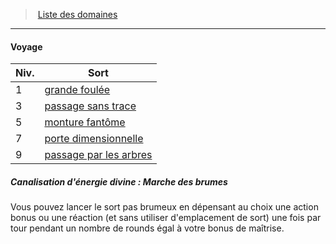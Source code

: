 ﻿---
!GenericItem
Name: Voyage
Id: cleric_priest_hd.md#voyage
ParentLink: cleric_priest_hd.md#liste-des-domaines
ParentName: Liste des domaines
NameLevel: 4
Attributes:
  Name: Voyage
  Markdown: >+
    #### <!--Name-->Voyage<!--/Name-->


    |Niv.|Sort|

    |---|---|

    |1|[grande foulée](hd_spells_grande_foulee.md)|

    |3|[passage sans trace](hd_spells_passage_sans_trace.md)|

    |5|[monture fantôme](hd_spells_monture_fantome.md)|

    |7|[porte dimensionnelle](hd_spells_porte_dimensionnelle.md)|

    |9|[passage par les arbres](hd_spells_passage_par_les_arbres.md)|


    ##### Canalisation d'énergie divine : Marche des brumes


    Vous pouvez lancer le sort pas brumeux en dépensant au choix une action bonus ou une réaction (et sans utiliser d'emplacement de sort) une fois par tour pendant un nombre de rounds égal à votre bonus de maîtrise.

AttributesDictionary: >+
  Name: Voyage

  Markdown: >+

    #### <!--Name-->Voyage<!--/Name-->





    |Niv.|Sort|



    |---|---|



    |1|[grande foulée](hd_spells_grande_foulee.md)|



    |3|[passage sans trace](hd_spells_passage_sans_trace.md)|



    |5|[monture fantôme](hd_spells_monture_fantome.md)|



    |7|[porte dimensionnelle](hd_spells_porte_dimensionnelle.md)|



    |9|[passage par les arbres](hd_spells_passage_par_les_arbres.md)|





    ##### Canalisation d'énergie divine : Marche des brumes





    Vous pouvez lancer le sort pas brumeux en dépensant au choix une action bonus ou une réaction (et sans utiliser d'emplacement de sort) une fois par tour pendant un nombre de rounds égal à votre bonus de maîtrise.



---
> [Liste des domaines](hd_cleric_priest_liste_des_domaines.md)

---

#### Voyage

|Niv.|Sort|
|---|---|
|1|[grande foulée](hd_spells_grande_foulee.md)|
|3|[passage sans trace](hd_spells_passage_sans_trace.md)|
|5|[monture fantôme](hd_spells_monture_fantome.md)|
|7|[porte dimensionnelle](hd_spells_porte_dimensionnelle.md)|
|9|[passage par les arbres](hd_spells_passage_par_les_arbres.md)|

##### Canalisation d'énergie divine : Marche des brumes

Vous pouvez lancer le sort pas brumeux en dépensant au choix une action bonus ou une réaction (et sans utiliser d'emplacement de sort) une fois par tour pendant un nombre de rounds égal à votre bonus de maîtrise.


